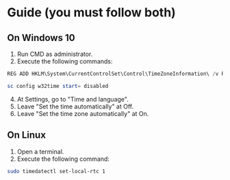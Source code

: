 
# Guide (you must follow both)

## On Windows 10
1. Run CMD as administrator.
2. Execute the following commands:
```powershell
REG ADD HKLM\System\CurrentControlSet\Control\TimeZoneInformation\ /v RealTimeIsUniversal /t REG_DWORD /d 1
```
```powershell
sc config w32time start= disabled
```
4. At Settings, go to "Time and language".
5. Leave "Set the time automatically" at Off.
6. Leave "Set the time zone automatically" at On.

## On Linux
1. Open a terminal.
2. Execute the following command:
```bash
sudo timedatectl set-local-rtc 1
```
